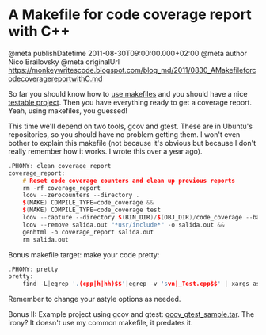 # A Makefile for code coverage report with C++

@meta publishDatetime 2011-08-30T09:00:00.000+02:00
@meta author Nico Brailovsky
@meta originalUrl https://monkeywritescode.blogspot.com/blog_md/2011/0830_AMakefileforcodecoveragereportwithC.md

So far you should know how to [use makefiles](/blog_md/2011/0822_AMakefileforTDDwithC.md) and you should have a nice [testable project](/blog_md/2011/0830_AMakefileforcodecoveragereportwithC.md). Then you have everything ready to get a coverage report. Yeah, using makefiles, you guessed!

This time we'll depend on two tools, gcov and gtest. These are in Ubuntu's repositories, so you should have no problem getting them. I won't even bother to explain this makefile (not because it's obvious but because I don't really remember how it works. I wrote this over a year ago).

```c++
.PHONY: clean coverage_report
coverage_report:
	# Reset code coverage counters and clean up previous reports
	rm -rf coverage_report
	lcov --zerocounters --directory .
	$(MAKE) COMPILE_TYPE=code_coverage &&
	$(MAKE) COMPILE_TYPE=code_coverage test
	lcov --capture --directory $(BIN_DIR)/$(OBJ_DIR)/code_coverage --base-directory . -o salida.out &&
	lcov --remove salida.out "*usr/include*" -o salida.out &&
	genhtml -o coverage_report salida.out
	rm salida.out
```

Bonus makefile target: make your code pretty:

```c++
.PHONY: pretty
pretty:
	find -L|egrep '.(cpp|h|hh)$$'|egrep -v 'svn|_Test.cpp$$' | xargs astyle --options=none
```

Remember to change your astyle options as needed.

Bonus II: Example project using gcov and gtest: [gcov\_gtest\_sample.tar](/blog_md/youfoundadeadlink.md). The irony? It doesn't use my common makefile, it predates it.

